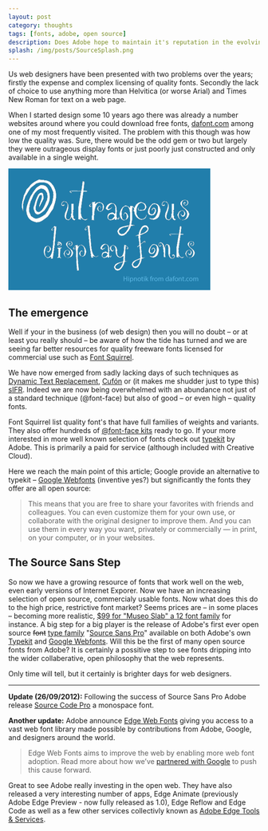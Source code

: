 ```yaml
---
layout: post
category: thoughts
tags: [fonts, adobe, open source]
description: Does Adobe hope to maintain it's reputation in the evolving world of typography by releasing it's first ever open source font?
splash: /img/posts/SourceSplash.png
---
```


Us web designers have been presented with two problems over the years; firstly the expense and complex licensing of quality fonts. Secondly the lack of choice to use anything more than Helvitica (or worse Arial) and Times New Roman for text on a web page.

When I started design some 10 years ago there was already a number websites around where you could download free fonts, [dafont.com](http://dafont.com) among one of my most frequently visited. The problem with this though was how low the quality was. Sure, there would be the odd gem or two but largely they were outrageous display fonts or just poorly just constructed and only available in a single weight.

<img src="/img/posts/outrageousFonts.png" alt="Outrageous Display Fonts">

## The emergence

Well if your in the business (of web design) then you will no doubt – or at least you really should – be aware of how the tide has turned and we are seeing far better resources for quality freeware fonts licensed for commercial use such as [Font Squirrel](http://www.fontsquirrel.com).

We have now emerged from sadly lacking days of such techniques as [Dynamic Text Replacement](http://www.alistapart.com/articles/dynatext/), [Cufón](http://cufon.shoqolate.com/generate/) or (it makes me shudder just to type this) [sIFR](http://www.mikeindustries.com/blog/sifr). Indeed we are now being overwhelmed with an abundance not just of a standard technique (@font-face) but also of good – or even high – quality fonts.

Font Squirrel list quality font's that have full families of weights and variants. They also offer hundreds of [@font-face kits](http://www.fontsquirrel.com/fontface) ready to go. If your more interested in more well known selection of fonts check out [typekit](http://typekit.com) by Adobe. This is primarily a paid for service (although included with Creative Cloud).

Here we reach the main point of this article; Google provide an alternative to typekit – [Google Webfonts](http://www.google.com/webfonts/) (inventive yes?) but significantly the fonts they offer are all open source:

> This means that you are free to share your favorites with friends and colleagues. You can even customize them for your own use, or collaborate with the original designer to improve them. And you can use them in every way you want, privately or commercially — in print, on your computer, or in your websites.

## The Source Sans Step

So now we have a growing resource of fonts that work well on the web, even early versions of Internet Exporer. Now we have an increasing selection of open source, commercialy usable fonts. Now what does this do to the high price, restrictive font market? Seems prices are – in some places – becoming more realistic, [$99 for "Museo Slab" a 12 font family](http://www.myfonts.com/fonts/exljbris/museo-slab/) for instance. A big step for a big player is the release of Adobe's first ever open source <del>font</del> <ins>type family</ins> "[Source Sans Pro](http://blogs.adobe.com/typblography/2012/08/source-sans-pro.html)" available on both Adobe's own [Typekit](https://typekit.com/fonts/source-sans-pro) and [Google Webfonts](http://www.google.com/webfonts/specimen/Source+Sans+Pro). Will this be the first of many open source fonts from Adobe? It is certainly a possitive step to see fonts dripping into the wider collaberative, open philosophy that the web represents.

Only time will tell, but it certainly is brighter days for web designers.


<hr id="update">

**Update (26/09/2012):** Following the success of Source Sans Pro Adobe release [Source Code Pro](http://blogs.adobe.com/typblography/2012/09/source-code-pro.html) a monospace font.

**Another update:** Adobe announce [Edge Web Fonts](http://html.adobe.com/edge/webfonts/) giving you access to a vast web font library made possible by contributions from Adobe, Google, and designers around the world.

> Edge Web Fonts aims to improve the web by enabling more web font adoption. Read more about how we’ve [partnered with Google](http://blog.typekit.com/2012/09/24/introducing-adobe-edge-web-fonts/) to push this cause forward.

Great to see Adobe really investing in the open web. They have also released a very interesting number of apps, Edge Animate (previously Adobe Edge Preview - now fully released as 1.0), Edge Reflow and Edge Code as well as a few other services collectivly known as [Adobe Edge Tools &amp; Services](http://html.adobe.com/edge/).